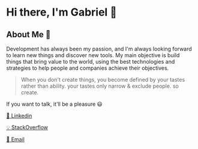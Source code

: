 # Hi there, I'm Gabriel  :rocket:

## About Me :eyes:

Development has always been my passion, and I'm always looking forward to learn new things and discover new tools. My main objective is build things that bring value to the world, using the best technologies and strategies to help people and companies achieve their objectives.

> When you don't create things, you become defined by your tastes rather than ability. your tastes only narrow & exclude people. so create.

If you want to talk, it'll be a pleasure :smiley:

[:speech_balloon: Linkedin](https://www.linkedin.com/in/gabrieltiso)

[:bulb: StackOverflow](https://stackoverflow.com/users/13502073/gabriel-tiso-vinhas-de-brito)

[:email: Email](mailto:gabrieltisovinhasdebrito2@gmail.com)


 
